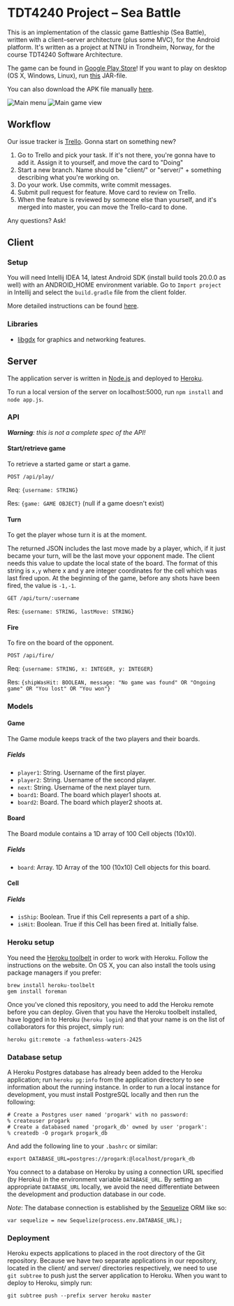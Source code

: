 # TDT4240 Project – Sea Battle
This is an implementation of the classic game Battleship (Sea Battle), written
with a client–server architecture (plus some MVC), for the Android platform. It's written as a project at NTNU in Trondheim, Norway, for the course TDT4240 Software Architecture.

The game can be found in [Google Play Store](https://play.google.com/store/apps/details?id=com.mygdx.seabattle.android)! If you want to play on desktop (OS X, Windows, Linux), run [this](http://folk.ntnu.no/andredri/seabattle_desktop.jar) JAR-file. 

You can also download the APK file manually [here](http://folk.ntnu.no/andredri/seabattle.apk).

![Main menu](https://i.imgur.com/ISaKyjm.png)
![Main game view](https://i.imgur.com/i1cwFzo.png)

## Workflow
Our issue tracker is [Trello](https://trello.com/b/ih5ztWXn/progark). Gonna start on something new?

1. Go to Trello and pick your task. If it's not there, you're gonna have to add it. Assign it to yourself, and move the card to "Doing"
2. Start a new branch. Name should be "client/" or "server/" +  something describing what you're working on.
3. Do your work. Use commits, write commit messages.
4. Submit pull request for feature. Move card to review  on Trello.
5. When the feature is reviewed by someone else than yourself, and it's merged into master, you can move the Trello-card to done.

Any questions? Ask!

## Client

### Setup
You will need Intellij IDEA 14, latest Android SDK (install build tools 20.0.0
as well) with an ANDROID\_HOME environment variable. Go to `Import project` in
Intellij and select the `build.gradle` file from the client folder.

More detailed instructions can be found
[here](https://github.com/libgdx/libgdx/wiki/Gradle-and-Intellij-IDEA).

### Libraries 
* [libgdx](https://github.com/libgdx/libgdx) for graphics and networking features.

## Server
The application server is written in [Node.js][node] and deployed to
[Heroku][heroku].

To run a local version of the server on localhost:5000, run `npm install` and `node app.js`.

### API

_**Warning**: this is not a complete spec of the API!_

#### Start/retrieve game

To retrieve a started game or start a game. 

```
POST /api/play/
```

Req: `{username: STRING}`

Res: `{game: GAME OBJECT}` (null if a game doesn't exist)

#### Turn

To get the player whose turn it is at the moment.

The returned JSON includes the last move made by a player, which, if it just
became your turn, will be the last move your opponent made. The client needs
this value to update the local state of the board. The format of this string is
`x,y` where x and y are integer coordinates for the cell which was last fired
upon. At the beginning of the game, before any shots have been fired, the value
is `-1,-1`.

```
GET /api/turn/:username
```

Res: `{username: STRING, lastMove: STRING}`

#### Fire 

To fire on the board of the opponent.

```
POST /api/fire/
```

Req: `{username: STRING, x: INTEGER, y: INTEGER}`

Res: `{shipWasHit: BOOLEAN, message: "No game was found" OR "Ongoing game" OR "You lost" OR "You won"}`

### Models
#### Game
The Game module keeps track of the two players and their boards.
##### Fields
* `player1`: String. Username of the first player.
* `player2`: String. Username of the second player.
* `next`: String. Username of the next player turn.
* `board1`: Board. The board which player1 shoots at.
* `board2`: Board. The board which player2 shoots at.

#### Board
The Board module contains a 1D array of 100 Cell objects (10x10).
##### Fields
* `board`: Array. 1D Array of the 100 (10x10) Cell objects for this board.

#### Cell 
##### Fields
* `isShip`: Boolean. True if this Cell represents a part of a ship.
* `isHit`: Boolean. True if this Cell has been fired at. Initially false.


### Heroku setup
You need the [Heroku toolbelt][heroku-toolbelt] in order to work with Heroku.
Follow the instructions on the website. On OS X, you can also install the tools
using package managers if you prefer:

```
brew install heroku-toolbelt
gem install foreman
```

Once you've cloned this repository, you need to add the Heroku remote before
you can deploy. Given that you have the Heroku toolbelt installed, have logged
in to Heroku (`heroku login`) and that your name is on the list of
collaborators for this project, simply run:

```
heroku git:remote -a fathomless-waters-2425
```

### Database setup
A Heroku Postgres database has already been added to the Heroku application;
run `heroku pg:info` from the application directory to see information about
the running instance. In order to run a local instance for development, you
must install PostgreSQL locally and then run the following:

```
# Create a Postgres user named 'progark' with no password:
% createuser progark
# Create a databased named 'progark_db' owned by user 'progark':
% createdb -O progark progark_db
```

And add the following line to your `.bashrc` or similar:

```
export DATABASE_URL=postgres://progark:@localhost/progark_db
```

You connect to a database on Heroku by using a connection URL specified (by
Heroku) in the environment variable `DATABASE_URL`. By setting an appropriate
`DATABASE_URL` locally, we avoid the need differentiate between the development
and production database in our code.

*Note*: The database connection is established by the [Sequelize][sequelize]
ORM like so:

```
var sequelize = new Sequelize(process.env.DATABASE_URL);
```

### Deployment
Heroku expects applications to placed in the root directory of the Git
repository. Because we have two separate applications in our repository,
located in the client/ and server/ directories respectively, we need to use
`git subtree` to push just the server application to Heroku. When you want to
deploy to Heroku, simply run:

```
git subtree push --prefix server heroku master
```

[node]: http://nodejs.org/
[heroku]: https://www.heroku.com/
[heroku-toolbelt]: https://toolbelt.heroku.com/
[sequelize]: http://docs.sequelizejs.com/en/latest/

